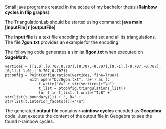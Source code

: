 Small java programs created in the scope of my bachelor thesis (**Rainbow cycles in flip graphs**).

The TriangulationLab should be started using command: **java main [inputFile] r [outputFile]**

The **input file** is a text file encoding the point set and all its triangulations. The file **7gon.txt** provides an example for the encoding.

The following code generates a similar **8gon.txt** when executed on **SageMath**:
```
vertices = [[1,0],[0.707,0.707],[0.707,-0.707],[0,-1],[-0.707,-0.707],[0,1],[-1,0],[-0.707,0.707]]
ptconfig = PointConfiguration(vertices, fine=True))
		   with open("D:/8gon.txt", 'a+') as f:
			   f.write("V=" + str(vertices)+"\n")
			   t_list = ptconfig.triangulations_list()
			   for t in t_list: f.write("T:B" + str(list(t.boundary())) + ", D=" + str(list(t.interior_facets()))+"\n")
```

The generated **output file** contains **r-rainbow cycles** encoded as **Geogebra** code. Just execute the content of the output file in Geogebra to see the found r-rainbow cycles.

